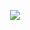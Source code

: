 <p align="center">
  <img src="https://github.com/user-attachments/assets/1ca8a035-ba05-491f-b45a-cb8d263a0d72" />
</p>
